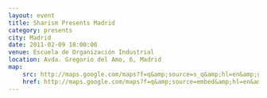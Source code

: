 ```yaml
---
layout: event
title: Sharism Presents Madrid
category: presents
city: Madrid
date: 2011-02-09 18:00:00
venue: Escuela de Organización Industrial
location: Avda. Gregorio del Amo, 6, Madrid
map:
    src: http://maps.google.com/maps?f=q&amp;source=s_q&amp;hl=en&amp;geocode=&amp;q=Avenida+de+Gregorio+del+Amo,+6,+Madrid,+Espa%C3%B1a&amp;aq=0&amp;sll=22.301296,114.173579&amp;sspn=0.017887,0.012424&amp;vpsrc=0&amp;ie=UTF8&amp;hq=&amp;hnear=Av+de+Gregorio+del+Amo,+6,+28040+Madrid,+Comunidad+de+Madrid,+Spain&amp;t=m&amp;z=14&amp;ll=40.445955,-3.720193&amp;output=embed
    href: http://maps.google.com/maps?f=q&amp;source=embed&amp;hl=en&amp;geocode=&amp;q=Avenida+de+Gregorio+del+Amo,+6,+Madrid,+Espa%C3%B1a&amp;aq=0&amp;sll=22.301296,114.173579&amp;sspn=0.017887,0.012424&amp;vpsrc=0&amp;ie=UTF8&amp;hq=&amp;hnear=Av+de+Gregorio+del+Amo,+6,+28040+Madrid,+Comunidad+de+Madrid,+Spain&amp;t=m&amp;z=14&amp;ll=40.445955,-3.720193
---
```

